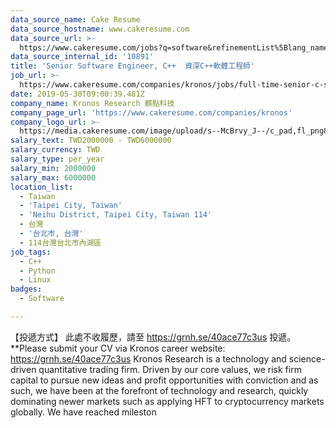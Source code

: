 ```yaml
---
data_source_name: Cake Resume
data_source_hostname: www.cakeresume.com
data_source_url: >-
  https://www.cakeresume.com/jobs?q=software&refinementList%5Blang_name%5D%5B0%5D=English&refinementList%5Bsalary_type%5D=per_year&range%5Bsalary_range%5D%5Bmin%5D=1000000&page=2
data_source_internal_id: '10891'
title: 'Senior Software Engineer, C++  資深C++軟體工程師'
job_url: >-
  https://www.cakeresume.com/companies/kronos/jobs/full-time-senior-c-software-engineer
date: 2019-05-30T09:00:39.481Z
company_name: Kronos Research 麒點科技
company_page_url: 'https://www.cakeresume.com/companies/kronos'
company_logo_url: >-
  https://media.cakeresume.com/image/upload/s--McBrvy_J--/c_pad,fl_png8,h_200,w_200/v1578283593/oah25nx6qnylshhzlpzk.png
salary_text: TWD2000000 - TWD6000000
salary_currency: TWD
salary_type: per_year
salary_min: 2000000
salary_max: 6000000
location_list:
  - Taiwan
  - 'Taipei City, Taiwan'
  - 'Neihu District, Taipei City, Taiwan 114'
  - 台灣
  - '台北市, 台灣'
  - 114台灣台北市內湖區
job_tags:
  - C++
  - Python
  - Linux
badges:
  - Software

---
```


【投遞方式】 此處不收履歷，請至 https://grnh.se/40ace77c3us 投遞。 **Please submit your CV via Kronos career website: https://grnh.se/40ace77c3us Kronos Research is a technology and science-driven quantitative trading firm. Driven by our core values, we risk firm capital to pursue new ideas and profit opportunities with conviction and as such, we have been at the forefront of technology and research, quickly dominating newer markets such as applying HFT to cryptocurrency markets globally. We have reached mileston